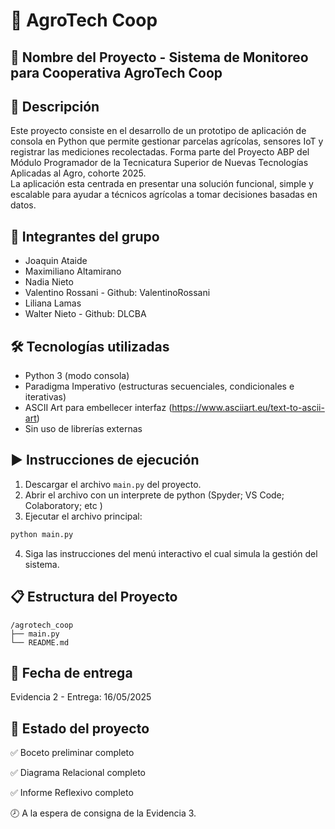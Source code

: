 
# 🌱 AgroTech Coop

## 📌 Nombre del Proyecto - Sistema de Monitoreo para Cooperativa AgroTech Coop

## 🧾 Descripción
Este proyecto consiste en el desarrollo de un prototipo de aplicación de consola en Python que permite gestionar parcelas agrícolas, sensores IoT y registrar las mediciones recolectadas. Forma parte del Proyecto ABP del Módulo Programador de la Tecnicatura Superior de Nuevas Tecnologías Aplicadas al Agro, cohorte 2025.  
La aplicación esta centrada en presentar una solución funcional, simple y escalable para ayudar a técnicos agrícolas a tomar decisiones basadas en datos.

## 👥 Integrantes del grupo
- Joaquin Ataide
- Maximiliano Altamirano 
- Nadia Nieto
- Valentino Rossani - Github: ValentinoRossani
- Liliana Lamas  
- Walter Nieto - Github: DLCBA

## 🛠️ Tecnologías utilizadas
- Python 3 (modo consola)
- Paradigma Imperativo (estructuras secuenciales, condicionales e iterativas)
- ASCII Art para embellecer interfaz (https://www.asciiart.eu/text-to-ascii-art)
- Sin uso de librerías externas

## ▶️ Instrucciones de ejecución
1. Descargar el archivo `main.py` del proyecto.
2. Abrir el archivo con un interprete de python (Spyder; VS Code; Colaboratory; etc )
3. Ejecutar el archivo principal:

```bash
python main.py
```

4. Siga las instrucciones del menú interactivo el cual simula la gestión del sistema.

## 📋 Estructura del Proyecto

```
/agrotech_coop
├── main.py
└── README.md
```

## 📅 Fecha de entrega
Evidencia 2 - Entrega: 16/05/2025

## 🔖 Estado del proyecto
✅ Boceto preliminar completo

✅ Diagrama Relacional completo

✅ Informe Reflexivo completo

🕗 A la espera de consigna de la Evidencia 3.
